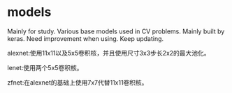 # models
Mainly for study.
Various base models used in CV problems.
Mainly built by keras.
Need improvement when using.
Keep updating.

alexnet:使用11x11以及5x5卷积核，并且使用尺寸3x3步长2x2的最大池化。

lenet:使用两个5x5卷积核。

zfnet:在alexnet的基础上使用7x7代替11x11卷积核。
